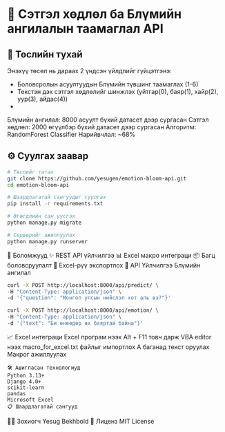 # 🎯 Сэтгэл хөдлөл ба Блүмийн ангилалын таамаглал API

## 📝 Төслийн тухай
Энэхүү төсөл нь дараах 2 үндсэн үйлдлийг гүйцэтгэнэ:
- Боловсролын асуултуудын Блүмийн түвшинг таамаглах (1-6)
- Текстэн дэх сэтгэл хөдлөлийг шинжлэх (уйтгар(0), баяр(1), хайр(2), уур(3), айдас(4))
- 
Блүмийн ангилал: 8000 асуулт бүхий датасет дээр сургасан
Сэтгэл хөдлөл: 2000 өгүүлбэр бүхий датасет дээр сургасан
Алгоритм: RandomForest Classifier
Нарийвчлал: ~68%

## ⚙️ Суулгах заавар
```bash
# Төслийг татах
git clone https://github.com/yesugen/emotion-bloom-api.git
cd emotion-bloom-api

# Шаардлагатай сангуудыг суулгах
pip install -r requirements.txt

# Өгөгдлийн сан үүсгэх
python manage.py migrate

# Серверийг ажиллуулах
python manage.py runserver
```

🚀 Боломжууд
✨ REST API үйлчилгээ
📊 Excel макро интеграци
📦 Багц боловсруулалт
💾 Excel-рүү экспортлох
🔌 API Үйлчилгээ
Блүмийн ангилал
```bash
curl -X POST http://localhost:8000/api/predict/ \
-H "Content-Type: application/json" \
-d '{"question": "Монгол улсын нийслэл хот аль вэ?"}'
```

```bash
curl -X POST http://localhost:8000/api/emotion/ \
-H "Content-Type: application/json" \
-d '{"text": "Би өнөөдөр их баяртай байна"}'
```
📈 Excel интеграци
Excel програм нээх
Alt + F11 товч дарж VBA editor нээх
macro_for_excel.txt файлыг импортлох
A баганад текст оруулах
Макрог ажиллуулах
```
🛠️ Ашигласан технологиуд
Python 3.13+
Django 4.0+
scikit-learn
pandas
Microsoft Excel
📋 Шаардлагатай сангууд
```
👨‍💻 Зохиогч
Yesug Bekhbold
📄 Лиценз
MIT License
